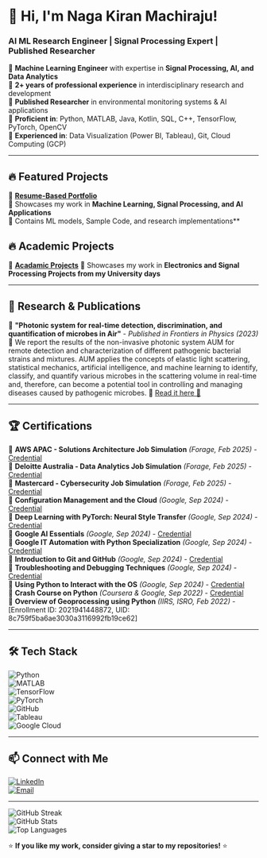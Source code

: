 # 👋 Hi, I'm Naga Kiran Machiraju!  
### AI ML Research Engineer | Signal Processing Expert | Published Researcher  

🔹 **Machine Learning Engineer** with expertise in **Signal Processing, AI, and Data Analytics**  
🔹 **2+ years of professional experience** in interdisciplinary research and development  
🔹 **Published Researcher** in environmental monitoring systems & AI applications  
🔹 **Proficient in**: Python, MATLAB, Java, Kotlin, SQL, C++, TensorFlow, PyTorch, OpenCV  
🔹 **Experienced in**: Data Visualization (Power BI, Tableau), Git, Cloud Computing (GCP)  

---

## 🔥 Featured Projects  
🚀 **[Resume-Based Portfolio](https://github.com/Naga-Kiran-M/Resume-Based-Portfolio)**  
📌 Showcases my work in **Machine Learning, Signal Processing, and AI Applications**  
📌 Contains  ML models, Sample Code, and research implementations**  


## 🔥 Academic Projects  
🚀 **[Acadamic Projects](https://github.com/Naga-Kiran-M/Resume-Based-Portfolio/Acadamic-Projects)** 
📌 Showcases my work in **Electronics and Signal Processing Projects from my University days**  

---

## 📜 Research & Publications  
📌 **"Photonic system for real-time detection, discrimination, and quantification of microbes in Air"** - *Published in Frontiers in Physics (2023)*  
🚀 We report the results of the non-invasive photonic system AUM for remote detection and characterization of different pathogenic bacterial strains
    and mixtures. AUM applies the concepts of elastic light scattering, statistical mechanics, artificial intelligence, and machine learning to identify,
    classify, and quantify various microbes in the scattering volume in real-time and, therefore, can become a potential tool in controlling and managing
    diseases caused by pathogenic microbes.
📌 [Read it here 📄](https://doi.org/10.3389/fphy.2023.1118885)  

---

## 🏆 Certifications  
📌 **AWS APAC - Solutions Architecture Job Simulation** *(Forage, Feb 2025)* - [Credential](https://www.theforage.com/credentials/bsCCxYyZjDJLfZjcc)  
📌 **Deloitte Australia - Data Analytics Job Simulation** *(Forage, Feb 2025)* - [Credential](https://www.theforage.com/credentials/pnBPimfdxEJzNfAd4)  
📌 **Mastercard - Cybersecurity Job Simulation** *(Forage, Feb 2025)* - [Credential](https://www.theforage.com/credentials/NDXFYXo3pCy8miBMG)  
📌 **Configuration Management and the Cloud** *(Google, Sep 2024)* - [Credential](https://www.coursera.org/verify/EOD1IQD3Y7AT)  
📌 **Deep Learning with PyTorch: Neural Style Transfer** *(Google, Sep 2024)* - [Credential](https://www.coursera.org/verify/DIV6R0FVGBNB)  
📌 **Google AI Essentials** *(Google, Sep 2024)* - [Credential](https://www.coursera.org/verify/Y5QYAG5BG84R)  
📌 **Google IT Automation with Python Specialization** *(Google, Sep 2024)* - [Credential](https://www.coursera.org/verify/GVSNCW56C7CQ)  
📌 **Introduction to Git and GitHub** *(Google, Sep 2024)* - [Credential](https://www.coursera.org/verify/DHMCKOX57X2L)  
📌 **Troubleshooting and Debugging Techniques** *(Google, Sep 2024)* - [Credential](https://www.coursera.org/verify/953Q75XMTESR)  
📌 **Using Python to Interact with the OS** *(Google, Sep 2024)* - [Credential](https://www.coursera.org/verify/ZCUZ2K9J76OL)  
📌 **Crash Course on Python** *(Coursera & Google, Sep 2022)* - [Credential](https://www.coursera.org/verify/8JATVRX5V7VD)  
📌 **Overview of Geoprocessing using Python** *(IIRS, ISRO, Feb 2022)* - [Enrollment ID: 2021941448872, UID: 8c759f5ba6ae3030a3116992fb19ce62]  

---

## 🛠 Tech Stack  
![Python](https://img.shields.io/badge/Python-FFD43B?style=for-the-badge&logo=python&logoColor=blue)  
![MATLAB](https://img.shields.io/badge/MATLAB-0076A8?style=for-the-badge&logo=mathworks&logoColor=white)  
![TensorFlow](https://img.shields.io/badge/TensorFlow-FF6F00?style=for-the-badge&logo=tensorflow&logoColor=white)  
![PyTorch](https://img.shields.io/badge/PyTorch-EE4C2C?style=for-the-badge&logo=pytorch&logoColor=white)  
![GitHub](https://img.shields.io/badge/GitHub-181717?style=for-the-badge&logo=github&logoColor=white)  
![Tableau](https://img.shields.io/badge/Tableau-E97627?style=for-the-badge&logo=tableau&logoColor=white)  
![Google Cloud](https://img.shields.io/badge/GoogleCloud-4285F4?style=for-the-badge&logo=googlecloud&logoColor=white)  

---

## 📫 Connect with Me  
[![LinkedIn](https://img.shields.io/badge/LinkedIn-0077B5?style=for-the-badge&logo=linkedin&logoColor=white)](https://linkedin.com/in/naga-kiran-machiraju-b37364115)  
[![Email](https://img.shields.io/badge/Gmail-D14836?style=for-the-badge&logo=gmail&logoColor=white)](mailto:nagakiranm2021@gmail.com)  

---

![GitHub Streak](https://github-readme-streak-stats.herokuapp.com/?user=Naga-Kiran-M&theme=radical)  
![GitHub Stats](https://github-profile-summary-cards.vercel.app/api/cards/stats?username=Naga-Kiran-M&theme=radical)  
![Top Languages](https://github-profile-summary-cards.vercel.app/api/cards/repos-per-language?username=Naga-Kiran-M&theme=radical)  


⭐ **If you like my work, consider giving a star to my repositories!** ⭐  
